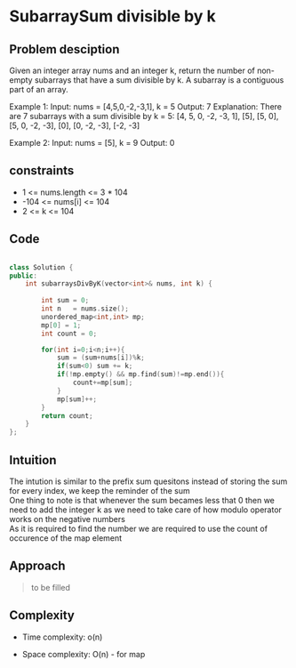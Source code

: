 # SubarraySum divisible by k

## Problem desciption 
Given an integer array nums and an integer k, return the number of non-empty subarrays that have a sum divisible by k.
A subarray is a contiguous part of an array.

Example 1:
Input: nums = [4,5,0,-2,-3,1], k = 5
Output: 7
Explanation: There are 7 subarrays with a sum divisible by k = 5:
[4, 5, 0, -2, -3, 1], [5], [5, 0], [5, 0, -2, -3], [0], [0, -2, -3], [-2, -3]

Example 2:
Input: nums = [5], k = 9
Output: 0

## constraints
* 1 <= nums.length <= 3 * 104
* -104 <= nums[i] <= 104
* 2 <= k <= 104

## Code
```cpp

class Solution {
public:
    int subarraysDivByK(vector<int>& nums, int k) {
        
        int sum = 0;
        int n   = nums.size();
        unordered_map<int,int> mp;
        mp[0] = 1;
        int count = 0;

        for(int i=0;i<n;i++){
            sum = (sum+nums[i])%k;
            if(sum<0) sum += k;
            if(!mp.empty() && mp.find(sum)!=mp.end()){
                count+=mp[sum];
            }
            mp[sum]++;
        }
        return count;
    }
};

```

## Intuition
The intution is similar to the prefix sum quesitons instead of storing the sum for every index, we keep the reminder of the sum 
<br>
One thing to note is that whenever the sum becames less that 0 then we need to add the integer k as we need to take care of how modulo operator works on the negative numbers
<br>
As it is required to find the number we are required to use the count of occurence of the map element 

## Approach
> to be filled


## Complexity
- Time complexity: o(n)


- Space complexity: O(n) - for map
